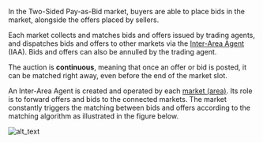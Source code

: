 In the Two-Sided Pay-as-Bid market, buyers are able to place bids in the market, alongside the offers placed by sellers.

Each market collects and matches bids and offers issued by trading agents, and dispatches bids and offers to other markets via the [Inter-Area Agent](inter-area-agent.md) (IAA). Bids and offers can also be annulled by the trading agent.

The auction is **continuous**, meaning that once an offer or bid is posted, it can be matched right away, even before the end of the market slot.

An Inter-Area Agent is created and operated by each [market (area)](model-markets.md). Its role is to forward offers and bids to the connected markets. The market constantly triggers the matching between bids and offers according to the matching algorithm as illustrated in the figure below.

![alt_text](images/image1.png "image_tooltip")

